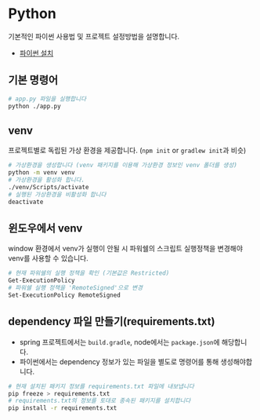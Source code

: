 # Python
기본적인 파이썬 사용법 및 프로젝트 설정방법을 설명합니다.
- [파이썬 설치](https://www.python.org/downloads/)


## 기본 명령어
```bash
# app.py 파일을 실행합니다
python ./app.py
```

## venv
프로젝트별로 독립된 가상 환경을 제공합니다. (`npm init` or `gradlew init`과 비슷)
```bash
# 가상환경을 생성합니다 (venv 패키지를 이용해 가상환경 정보인 venv 폴더를 생성)
python -m venv venv
# 가상환경을 활성화 합니다.
./venv/Scripts/activate
# 실행된 가상환경을 비활성화 합니다
deactivate
```

## 윈도우에서 venv
window 환경에서 venv가 실행이 안될 시 파워쉘의 스크립트 실행정책을 변경해야 venv를 사용할 수 있습니다.
```bash
# 현재 파워쉘의 실행 정책을 확인 (기본값은 Restricted)
Get-ExecutionPolicy
# 파워쉘 실행 정책을 'RemoteSigned'으로 변경
Set-ExecutionPolicy RemoteSigned
```

## dependency 파일 만들기(requirements.txt)
- spring 프로젝트에서는 `build.gradle`, node에서는 `package.json`에 해당합니다.
- 파이썬에서는 dependency 정보가 있는 파일을 별도로 명령어를 통해 생성해야합니다.
```bash
# 현재 설치된 패키지 정보를 requirements.txt 파일에 내보냅니다
pip freeze > requirements.txt
# requirements.txt의 정보를 토대로 종속된 패키지를 설치합니다
pip install -r requirements.txt
```